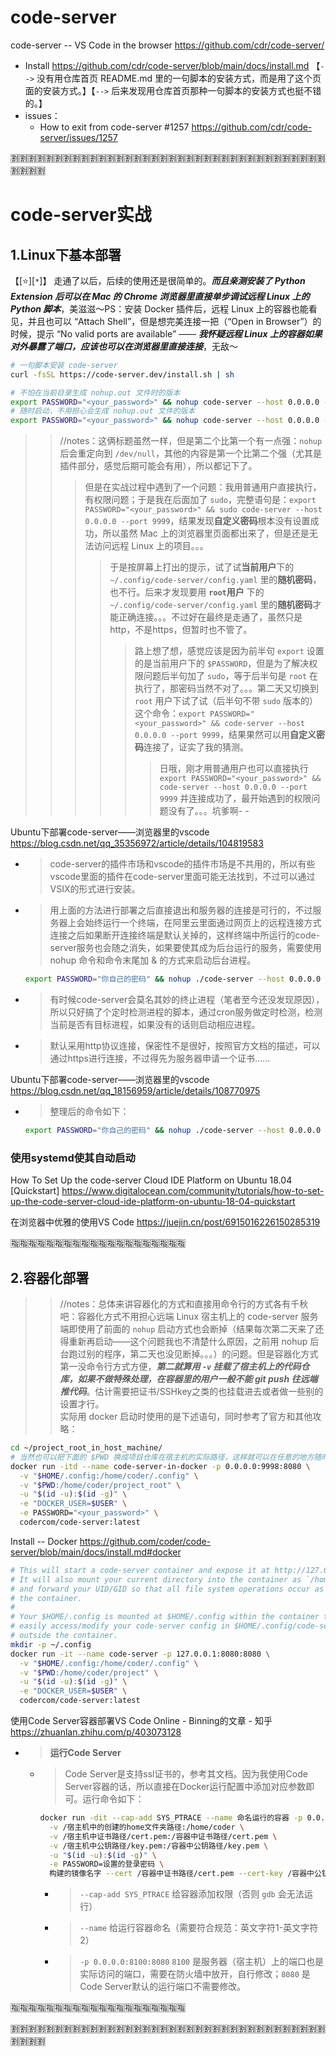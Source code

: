 
# code-server

code-server -- VS Code in the browser https://github.com/cdr/code-server/
- Install https://github.com/cdr/code-server/blob/main/docs/install.md 【`-->` 没有用仓库首页 README.md 里的一句脚本的安装方式，而是用了这个页面的安装方式。】【`-->` 后来发现用仓库首页那种一句脚本的安装方式也挺不错的。】
- issues：
  * How to exit from code-server #1257 https://github.com/cdr/code-server/issues/1257

:u5272::u5272::u5272::u5272::u5272::u5272::u5272::u5272::u5272::u5272::u5272::u5272::u5272::u5272::u5272::u5272::u5272::u5272::u5272::u5272::u5272::u5272::u5272::u5272::u5272::u5272::u5272::u5272::u5272::u5272::u5272::u5272::u5272::u5272::u5272::u5272::u5272::u5272::u5272::u5272:

# code-server实战

## 1.Linux下基本部署

【[:star:][`*`]】 走通了以后，后续的使用还是很简单的。***而且亲测安装了 Python Extension 后可以在 Mac 的 Chrome 浏览器里直接单步调试远程 Linux 上的 Python 脚本***，美滋滋～PS：安装 Docker 插件后，远程 Linux 上的容器也能看见，并且也可以 “Attach Shell”，但是想完美连接一把（“Open in Browser”）的时候，提示 “No valid ports are available” —— ***我怀疑远程 Linux 上的容器如果对外暴露了端口，应该也可以在浏览器里直接连接***，无敌～
```sh
# 一句脚本安装 code-server
curl -fsSL https://code-server.dev/install.sh | sh

# 不怕在当前目录生成 nohup.out 文件时的版本
export PASSWORD="<your_password>" && nohup code-server --host 0.0.0.0 --port 9999 &
# 随时启动，不用担心会生成 nohup.out 文件的版本
export PASSWORD="<your_password>" && nohup code-server --host 0.0.0.0 --port 9999 >/dev/null 2>&1 &
```

>> //notes：这俩标题虽然一样，但是第二个比第一个有一点强：`nohup` 后会重定向到 `/dev/null`，其他的内容是第一个比第二个强（尤其是插件部分，感觉后期可能会有用），所以都记下了。
>>> 但是在实战过程中遇到了一个问题：我用普通用户直接执行，有权限问题；于是我在后面加了 `sudo`，完整语句是：`export PASSWORD="<your_password>" && sudo code-server --host 0.0.0.0 --port 9999`，结果发现**自定义密码**根本没有设置成功，所以虽然 Mac 上的浏览器里页面都出来了，但是还是无法访问远程 Linux 上的项目。。。
>>>> 于是按屏幕上打出的提示，试了试**当前用户**下的 `~/.config/code-server/config.yaml` 里的**随机密码**，也不行。后来才发现要用 **`root`用户** 下的 `~/.config/code-server/config.yaml` 里的**随机密码**才能正确连接。。。不过好在最终是走通了，虽然只是http，不是https，但暂时也不管了。
>>>>> 路上想了想，感觉应该是因为前半句 `export` 设置的是当前用户下的 `$PASSWORD`，但是为了解决权限问题后半句加了 `sudo`，等于后半句是 `root` 在执行了，那密码当然不对了。。。第二天又切换到 `root` 用户下试了试（后半句不带 `sudo` 版本的）这个命令：`export PASSWORD="<your_password>" && code-server --host 0.0.0.0 --port 9999`，结果果然可以用**自定义密码**连接了，证实了我的猜测。
>>>>>> 日哦，刚才用普通用户也可以直接执行 `export PASSWORD="<your_password>" && code-server --host 0.0.0.0 --port 9999` 并连接成功了，最开始遇到的权限问题没有了。。。坑爹啊- -

Ubuntu下部署code-server——浏览器里的vscode https://blog.csdn.net/qq_35356972/article/details/104819583
- > code-server的插件市场和vscode的插件市场是不共用的，所以有些vscode里面的插件在code-server里面可能无法找到，不过可以通过VSIX的形式进行安装。
- > 用上面的方法进行部署之后直接退出和服务器的连接是可行的，不过服务器上会始终运行一个终端，在阿里云里面通过网页上的远程连接方式连接之后如果断开连接终端是默认关掉的，这样终端中所运行的code-server服务也会随之消失，如果要使其成为后台运行的服务，需要使用 nohup 命令和命令末尾加 & 的方式来启动后台进程。
  ```sh
  export PASSWORD="你自己的密码" && nohup ./code-server --host 0.0.0.0 --port 80 &
  ```
- > 有时候code-server会莫名其妙的终止进程（笔者至今还没发现原因），所以只好搞了个定时检测进程的脚本，通过cron服务做定时检测，检测当前是否有目标进程，如果没有的话则启动相应进程。
- > 默认采用http协议连接，保密性不是很好，按照官方文档的描述，可以通过https进行连接，不过得先为服务器申请一个证书......

Ubuntu下部署code-server——浏览器里的vscode https://blog.csdn.net/qq_18156959/article/details/108770975
- > 整理后的命令如下：
  ```sh
  export PASSWORD="你自己的密码" && nohup ./code-server --host 0.0.0.0 --port 80 >/dev/null 2>&1 &
  ```

### 使用systemd使其自动启动

How To Set Up the code-server Cloud IDE Platform on Ubuntu 18.04 [Quickstart] https://www.digitalocean.com/community/tutorials/how-to-set-up-the-code-server-cloud-ide-platform-on-ubuntu-18-04-quickstart

在浏览器中优雅的使用VS Code https://juejin.cn/post/6915016226150285319

:u6307::u6307::u6307::u6307::u6307::u6307::u6307::u6307::u6307::u6307::u6307::u6307::u6307::u6307::u6307::u6307::u6307::u6307::u6307::u6307:

## 2.容器化部署
>> //notes：总体来讲容器化的方式和直接用命令行的方式各有千秋吧：容器化方式不用担心远端 Linux 宿主机上的 code-server 服务端即使用了前面的 `nohup` 启动方式也会断掉（结果每次第二天来了还得重新再启动——这个问题我也不清楚什么原因，之前用 nohup 后台跑过别的程序，第二天也没见断掉。。。）的问题。但是容器化方式第一没命令行方式方便，***第二就算用 `-v` 挂载了宿主机上的代码仓库，如果不做特殊处理，在容器里的用户一般不能 git push 往远端推代码***。估计需要把证书/SSHkey之类的也挂载进去或者做一些别的设置才行。 <br> 实际用 docker 启动时使用的是下述语句，同时参考了官方和其他攻略：
```sh
cd ~/project_root_in_host_machine/
# 当然也可以把下面的 $PWD 换成项目仓库在宿主机的实际路径，这样就可以在任意的地方随时启动。
docker run -itd --name code-server-in-docker -p 0.0.0.0:9998:8080 \
  -v "$HOME/.config:/home/coder/.config" \
  -v "$PWD:/home/coder/project_root" \
  -u "$(id -u):$(id -g)" \
  -e "DOCKER_USER=$USER" \
  -e PASSWORD="<your_password>" \
  codercom/code-server:latest
```

Install -- Docker https://github.com/coder/code-server/blob/main/docs/install.md#docker
```sh
# This will start a code-server container and expose it at http://127.0.0.1:8080.
# It will also mount your current directory into the container as `/home/coder/project`
# and forward your UID/GID so that all file system operations occur as your user outside
# the container.
#
# Your $HOME/.config is mounted at $HOME/.config within the container to ensure you can
# easily access/modify your code-server config in $HOME/.config/code-server/config.json
# outside the container.
mkdir -p ~/.config
docker run -it --name code-server -p 127.0.0.1:8080:8080 \
  -v "$HOME/.config:/home/coder/.config" \
  -v "$PWD:/home/coder/project" \
  -u "$(id -u):$(id -g)" \
  -e "DOCKER_USER=$USER" \
  codercom/code-server:latest
```

使用Code Server容器部署VS Code Online - Binning的文章 - 知乎 https://zhuanlan.zhihu.com/p/403073128
- > **运行Code Server**
  * > Code Server是支持ssl证书的，参考其文档。因为我使用Code Server容器的话，所以直接在Docker运行配置中添加对应参数即可。运行命令如下：
    ```sh
    docker run -dit --cap-add SYS_PTRACE --name 命名运行的容器 -p 0.0.0.0:8100:8080 \
      -v /宿主机中的创建的home文件夹路径:/home/coder \
      -v /宿主机中证书路径/cert.pem:/容器中证书路径/cert.pem \
      -v /宿主机中公钥路径/key.pem:/容器中公钥路径/key.pem \
      -u "$(id -u):$(id -g)" \
      -e PASSWORD=设置的登录密码 \
      构建的镜像名字 --cert /容器中证书路径/cert.pem --cert-key /容器中公钥路径/key.pem
    ```
    + > `--cap-add SYS_PTRACE` 给容器添加权限（否则 `gdb` 会无法运行）
    + > `--name` 给运行容器命名（需要符合规范：英文字符1-英文字符2）
    + > `-p 0.0.0.0:8100:8080` `8100` 是服务器（宿主机）上的端口也是实际访问的端口，需要在防火墙中放开，自行修改；`8080` 是Code Server默认的运行端口不需要修改。

:u6307::u6307::u6307::u6307::u6307::u6307::u6307::u6307::u6307::u6307::u6307::u6307::u6307::u6307::u6307::u6307::u6307::u6307::u6307::u6307:

:u5272::u5272::u5272::u5272::u5272::u5272::u5272::u5272::u5272::u5272::u5272::u5272::u5272::u5272::u5272::u5272::u5272::u5272::u5272::u5272::u5272::u5272::u5272::u5272::u5272::u5272::u5272::u5272::u5272::u5272::u5272::u5272::u5272::u5272::u5272::u5272::u5272::u5272::u5272::u5272:
